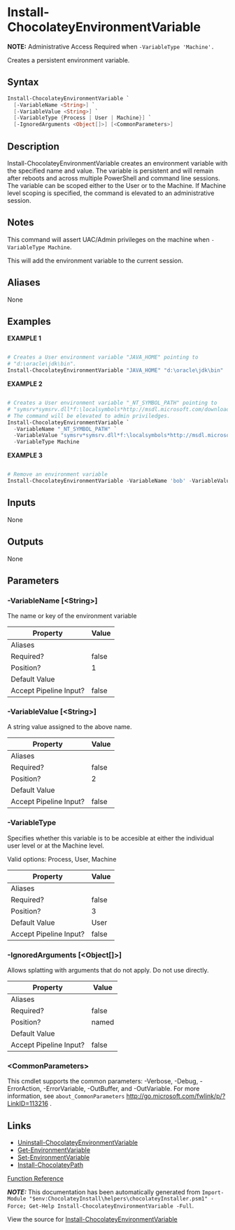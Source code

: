 ﻿---
Order: 210
Title: Install-ChocolateyEnvironmentVariable
Description: Information on Install-ChocolateyEnvironmentVariable function
RedirectFrom: docs/helpers-install-chocolatey-environment-variable
---

# Install-ChocolateyEnvironmentVariable

<!-- This documentation is automatically generated from https://github.com/chocolatey/choco/blob/stable/src/chocolatey.resources/helpers/functions/Install-ChocolateyEnvironmentVariable.ps1 using https://github.com/chocolatey/choco/blob/stable/GenerateDocs.ps1. Contributions are welcome at the original location(s). -->

**NOTE:** Administrative Access Required when `-VariableType 'Machine'.`

Creates a persistent environment variable.

## Syntax

~~~powershell
Install-ChocolateyEnvironmentVariable `
  [-VariableName <String>] `
  [-VariableValue <String>] `
  [-VariableType {Process | User | Machine}] `
  [-IgnoredArguments <Object[]>] [<CommonParameters>]
~~~

## Description

Install-ChocolateyEnvironmentVariable creates an environment variable
with the specified name and value. The variable is persistent and
will remain after reboots and across multiple PowerShell and command
line sessions. The variable can be scoped either to the User or to
the Machine. If Machine level scoping is specified, the command is
elevated to an administrative session.

## Notes

This command will assert UAC/Admin privileges on the machine when
`-VariableType Machine`.

This will add the environment variable to the current session.

## Aliases

None

## Examples

 **EXAMPLE 1**

~~~powershell

# Creates a User environment variable "JAVA_HOME" pointing to
# "d:\oracle\jdk\bin".
Install-ChocolateyEnvironmentVariable "JAVA_HOME" "d:\oracle\jdk\bin"
~~~

**EXAMPLE 2**

~~~powershell

# Creates a User environment variable "_NT_SYMBOL_PATH" pointing to
# "symsrv*symsrv.dll*f:\localsymbols*http://msdl.microsoft.com/download/symbols".
# The command will be elevated to admin priviledges.
Install-ChocolateyEnvironmentVariable `
  -VariableName "_NT_SYMBOL_PATH" `
  -VariableValue "symsrv*symsrv.dll*f:\localsymbols*http://msdl.microsoft.com/download/symbols" `
  -VariableType Machine
~~~

**EXAMPLE 3**

~~~powershell

# Remove an environment variable
Install-ChocolateyEnvironmentVariable -VariableName 'bob' -VariableValue $null
~~~

## Inputs

None

## Outputs

None

## Parameters

###  -VariableName [&lt;String&gt;]
The name or key of the environment variable

Property               | Value
---------------------- | -----
Aliases                |
Required?              | false
Position?              | 1
Default Value          |
Accept Pipeline Input? | false

###  -VariableValue [&lt;String&gt;]
A string value assigned to the above name.

Property               | Value
---------------------- | -----
Aliases                |
Required?              | false
Position?              | 2
Default Value          |
Accept Pipeline Input? | false

###  -VariableType
Specifies whether this variable is to be accesible at either the
individual user level or at the Machine level.


Valid options: Process, User, Machine

Property               | Value
---------------------- | -----
Aliases                |
Required?              | false
Position?              | 3
Default Value          | User
Accept Pipeline Input? | false

###  -IgnoredArguments [&lt;Object[]&gt;]
Allows splatting with arguments that do not apply. Do not use directly.

Property               | Value
---------------------- | -----
Aliases                |
Required?              | false
Position?              | named
Default Value          |
Accept Pipeline Input? | false

### &lt;CommonParameters&gt;

This cmdlet supports the common parameters: -Verbose, -Debug, -ErrorAction, -ErrorVariable, -OutBuffer, and -OutVariable. For more information, see `about_CommonParameters` http://go.microsoft.com/fwlink/p/?LinkID=113216 .


## Links

 * [Uninstall-ChocolateyEnvironmentVariable](./uninstall-chocolateyenvironmentvariable)
 * [Get-EnvironmentVariable](./get-environmentvariable)
 * [Set-EnvironmentVariable](./set-environmentvariable)
 * [Install-ChocolateyPath](./install-chocolateypath)


[Function Reference](./)

***NOTE:*** This documentation has been automatically generated from `Import-Module "$env:ChocolateyInstall\helpers\chocolateyInstaller.psm1" -Force; Get-Help Install-ChocolateyEnvironmentVariable -Full`.

View the source for [Install-ChocolateyEnvironmentVariable](https://github.com/chocolatey/choco/blob/stable/src/chocolatey.resources/helpers/functions/Install-ChocolateyEnvironmentVariable.ps1)
